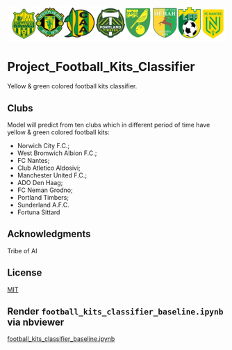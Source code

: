 <img src='logo/log_of_rhytm.jpg'/>

# Project_Football_Kits_Classifier
Yellow &amp; green colored football  kits classifier.

## Clubs
Model will predict from ten clubs which in different period of time have yellow &amp; green colored football  kits:
* Norwich City F.C.;
* West Bromwich Albion F.C.;
* FC Nantes;
* Club Atletico Aldosivi;
* Manchester United F.C.;
* ADO Den Haag;
* FC Neman Grodno;
* Portland Timbers;
* Sunderland A.F.C.
* Fortuna Sittard

## Acknowledgments
Tribe of AI

## License
[MIT](https://choosealicense.com/licenses/mit/)

## Render `football_kits_classifier_baseline.ipynb` via nbviewer 
[football_kits_classifier_baseline.ipynb](https://nbviewer.jupyter.org/github/unkind58/Project_Football_Kits_Classifier/blob/main/football_kits_classifier_baseline.ipynb)
